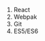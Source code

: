 <!-- ---
title: Study List
subtitle: 현재 공부하고 있는 것들
layout: "page"
order: 10
--- -->

1. React
2. Webpak
3. Git
4. ES5/ES6